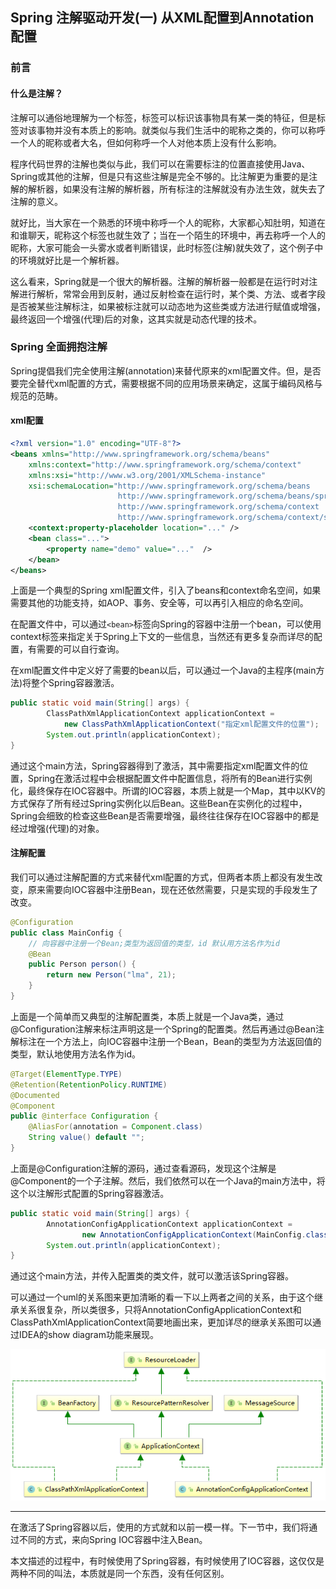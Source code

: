 ## Spring 注解驱动开发(一) 从XML配置到Annotation配置

### 前言

#### 什么是注解？

注解可以通俗地理解为一个标签，标签可以标识该事物具有某一类的特征，但是标签对该事物并没有本质上的影响。就类似与我们生活中的昵称之类的，你可以称呼一个人的昵称或者大名，但如何称呼一个人对他本质上没有什么影响。

程序代码世界的注解也类似与此，我们可以在需要标注的位置直接使用Java、Spring或其他的注解，但是只有这些注解是完全不够的。比注解更为重要的是注解的解析器，如果没有注解的解析器，所有标注的注解就没有办法生效，就失去了注解的意义。

就好比，当大家在一个熟悉的环境中称呼一个人的昵称，大家都心知肚明，知道在和谁聊天，昵称这个标签也就生效了；当在一个陌生的环境中，再去称呼一个人的昵称，大家可能会一头雾水或者判断错误，此时标签(注解)就失效了，这个例子中的环境就好比是一个解析器。

这么看来，Spring就是一个很大的解析器。注解的解析器一般都是在运行时对注解进行解析，常常会用到反射，通过反射检查在运行时，某个类、方法、或者字段是否被某些注解标注，如果被标注就可以动态地为这些类或方法进行赋值或增强，最终返回一个增强(代理)后的对象，这其实就是动态代理的技术。

### Spring 全面拥抱注解

Spring提倡我们完全使用注解(annotation)来替代原来的xml配置文件。但，是否要完全替代xml配置的方式，需要根据不同的应用场景来确定，这属于编码风格与规范的范畴。

#### xml配置

```xml
<?xml version="1.0" encoding="UTF-8"?>
<beans xmlns="http://www.springframework.org/schema/beans"
	xmlns:context="http://www.springframework.org/schema/context" 
	xmlns:xsi="http://www.w3.org/2001/XMLSchema-instance"
	xsi:schemaLocation="http://www.springframework.org/schema/beans
                        http://www.springframework.org/schema/beans/spring-beans-4.2.xsd
                        http://www.springframework.org/schema/context
                        http://www.springframework.org/schema/context/spring-context.xsd">
	<context:property-placeholder location="..." />
	<bean class="...">
		<property name="demo" value="..."  />
	</bean>
</beans>
```

上面是一个典型的Spring xml配置文件，引入了beans和context命名空间，如果需要其他的功能支持，如AOP、事务、安全等，可以再引入相应的命名空间。

在配置文件中，可以通过`<bean>`标签向Spring的容器中注册一个bean，可以使用context标签来指定关于Spring上下文的一些信息，当然还有更多复杂而详尽的配置，有需要的可以自行查询。

在xml配置文件中定义好了需要的bean以后，可以通过一个Java的主程序(main方法)将整个Spring容器激活。

```java
public static void main(String[] args) {
        ClassPathXmlApplicationContext applicationContext = 
            new ClassPathXmlApplicationContext("指定xml配置文件的位置");
        System.out.println(applicationContext);
}
```

通过这个main方法，Spring容器得到了激活，其中需要指定xml配置文件的位置，Spring在激活过程中会根据配置文件中配置信息，将所有的Bean进行实例化，最终保存在IOC容器中。所谓的IOC容器，本质上就是一个Map，其中以KV的方式保存了所有经过Spring实例化以后Bean。这些Bean在实例化的过程中，Spring会细致的检查这些Bean是否需要增强，最终往往保存在IOC容器中的都是经过增强(代理)的对象。

#### 注解配置

我们可以通过注解配置的方式来替代xml配置的方式，但两者本质上都没有发生改变，原来需要向IOC容器中注册Bean，现在还依然需要，只是实现的手段发生了改变。

```java
@Configuration
public class MainConfig {
    // 向容器中注册一个Bean;类型为返回值的类型，id 默认用方法名作为id
    @Bean
    public Person person() {
        return new Person("lma", 21);
	}
}
```

上面是一个简单而又典型的注解配置类，本质上就是一个Java类，通过@Configuration注解来标注声明这是一个Spring的配置类。然后再通过@Bean注解标注在一个方法上，向IOC容器中注册一个Bean，Bean的类型为方法返回值的类型，默认地使用方法名作为id。

```java
@Target(ElementType.TYPE)
@Retention(RetentionPolicy.RUNTIME)
@Documented
@Component
public @interface Configuration {
	@AliasFor(annotation = Component.class)
	String value() default "";
}
```

上面是@Configuration注解的源码，通过查看源码，发现这个注解是@Component的一个子注解。然后，我们依然可以在一个Java的main方法中，将这个以注解形式配置的Spring容器激活。

```java
public static void main(String[] args) {
        AnnotationConfigApplicationContext applicationContext =
                new AnnotationConfigApplicationContext(MainConfig.class);
        System.out.println(applicationContext);
}
```

通过这个main方法，并传入配置类的类文件，就可以激活该Spring容器。

可以通过一个uml的关系图来更加清晰的看一下以上两者之间的关系，由于这个继承关系很复杂，所以类很多，只将AnnotationConfigApplicationContext和ClassPathXmlApplicationContext简要地画出来，更加详尽的继承关系图可以通过IDEA的show diagram功能来展现。

![](./img/applicationContextSample.png)

---

在激活了Spring容器以后，使用的方式就和以前一模一样。下一节中，我们将通过不同的方式，来向Spring IOC容器中注入Bean。

本文描述的过程中，有时候使用了Spring容器，有时候使用了IOC容器，这仅仅是两种不同的叫法，本质就是同一个东西，没有任何区别。

